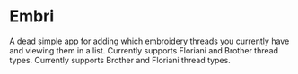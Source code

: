 # Embri

A dead simple app for adding which embroidery threads you currently have and
viewing them in a list. Currently supports Floriani and Brother thread types.
Currently supports Brother and Floriani thread types.
